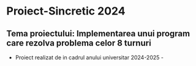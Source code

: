 # **Proiect-Sincretic 2024** 
## Tema proiectului: Implementarea unui program care rezolva problema celor 8 turnuri
- Proiect realizat de in cadrul anului universitar 2024-2025  -



